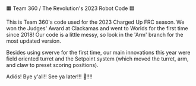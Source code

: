 🟧 Team 360 / The Revolution's 2023 Robot Code 🟦

This is Team 360's code used for the 2023 Charged Up FRC season. We won the Judges' Award at Clackamas and went to Worlds for the first time since 2018! Our code is a little messy, so look in the 'Arm' branch for the most updated version.

Besides using swerve for the first time, our main innovations this year were field oriented turret and the Setpoint system (which moved the turret, arm, and claw to preset scoring positions).

Adiós! Bye y'all!! See ya later!!! 👋!!!!

